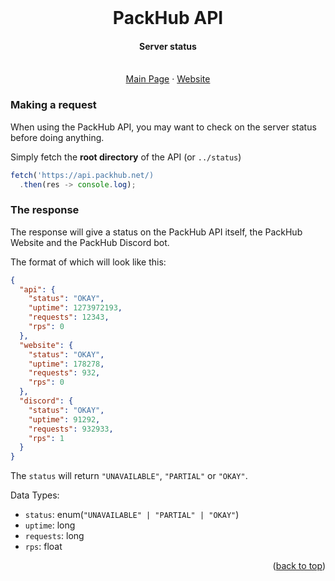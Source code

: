 <!-- PROJECT LOGO -->
<br />
<div align="center">
<h1 align="center">PackHub API</h1>

  <p align="center">
  <h4>Server status</h4>
    <br />
    <a href="https://github.com/PackHub-Team/PackHub-API/">Main Page</a>
    ·
    <a href="https://packhub.net">Website</a>
  </p>
</div>

### Making a request

When using the PackHub API, you may want to check on the server status before doing anything.

Simply fetch the **root directory** of the API (or `../status`)

```javascript
fetch('https://api.packhub.net/)
  .then(res -> console.log);
```

### The response

The response will give a status on the PackHub API itself, the PackHub Website and the PackHub Discord bot.

The format of which will look like this:

```json
{
  "api": {
    "status": "OKAY",
    "uptime": 1273972193,
    "requests": 12343,
    "rps": 0
  },
  "website": {
    "status": "OKAY",
    "uptime": 178278,
    "requests": 932,
    "rps": 0
  },
  "discord": {
    "status": "OKAY",
    "uptime": 91292,
    "requests": 932933,
    "rps": 1
  }
}
```

The `status` will return `"UNAVAILABLE"`, `"PARTIAL"` or `"OKAY"`.

Data Types:
- `status`: enum(`"UNAVAILABLE" | "PARTIAL" | "OKAY"`)
- `uptime`: long
- `requests`: long
- `rps`: float

<p align="right">(<a href="#top">back to top</a>)</p>
